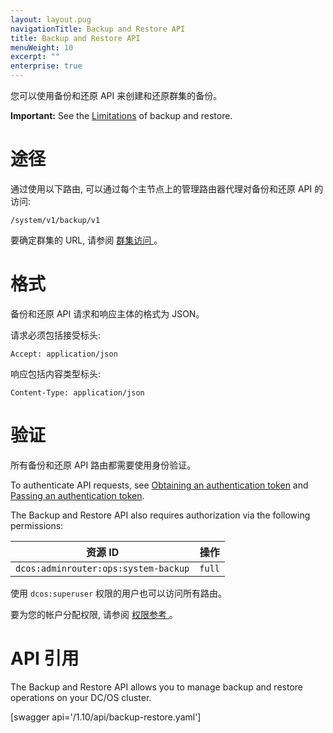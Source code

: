 ```yaml
---
layout: layout.pug
navigationTitle: Backup and Restore API
title: Backup and Restore API
menuWeight: 10
excerpt: ""
enterprise: true
---
```

您可以使用备份和还原 API 来创建和还原群集的备份。

**Important:** See the [Limitations](/1.10/administering-clusters/backup-and-restore/#limitations) of backup and restore.

# 途径

通过使用以下路由, 可以通过每个主节点上的管理路由器代理对备份和还原 API 的访问:

    /system/v1/backup/v1
    

要确定群集的 URL, 请参阅 [ 群集访问 ](/1.10/api/access/)。

# 格式

备份和还原 API 请求和响应主体的格式为 JSON。

请求必须包括接受标头:

    Accept: application/json
    

响应包括内容类型标头:

    Content-Type: application/json
    

# 验证

所有备份和还原 API 路由都需要使用身份验证。

To authenticate API requests, see [Obtaining an authentication token](/1.10/security/ent/iam-api/#obtaining-an-authentication-token) and [Passing an authentication token](/1.10/security/ent/iam-api/#passing-an-authentication-token).

The Backup and Restore API also requires authorization via the following permissions:

| 资源 ID                                | 操作     |
| ------------------------------------ | ------ |
| `dcos:adminrouter:ops:system-backup` | `full` |

使用 ` dcos:superuser ` 权限的用户也可以访问所有路由。

要为您的帐户分配权限, 请参阅 [ 权限参考 ](/1.10/security/ent/perms-reference/)。

# API 引用

The Backup and Restore API allows you to manage backup and restore operations on your DC/OS cluster.

[swagger api='/1.10/api/backup-restore.yaml']